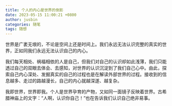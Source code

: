 ```yaml
---
title: 个人的内心是世界的倒影
date: 2023-05-15 11:00:21 +0800
author: jusbin
categories: 随笔
tags: 随想
---
```

世界是广袤无垠的，不论是空间上还是时间上。我们永远无法认识完整的真实的世界，正如同我们永远无法认识自己的内心。

我们每天相处、祸福相依的人是自己，但我们对自己的认识却如此浅薄，我们只能透过自己的双眼去体会、去感知，对世界的认识沉淀到了我们自己心中。由此，探索自己内心深处、发掘真实的自己的过程也是在解读外部世界的过程。接收到的信息越多、走过的路越漫长，自己的内心就越深遂、越复杂。

我即世界，世界即我。个人是世界孕育的产物，又如同一面镜子反映着世界。古希腊神庙上的文字：“人啊，认识你自己！”也在告诉我们认识自己绝非易事。
